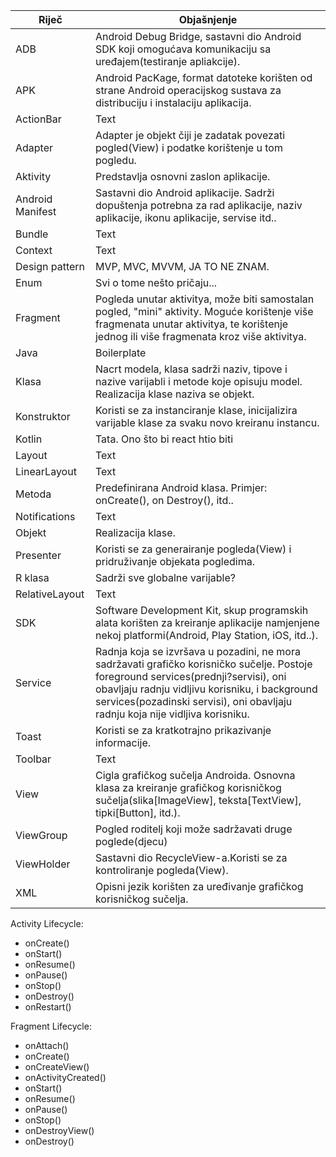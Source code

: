 

| Riječ | Objašnjenje |
| ------ | ------ |
| ADB | Android Debug Bridge, sastavni dio Android SDK koji omogućava komunikaciju sa uređajem(testiranje apliakcije). |
| APK | Android PacKage,  format datoteke korišten od strane Android operacijskog sustava za distribuciju i instalaciju aplikacija. |
| ActionBar | Text |
| Adapter | Adapter je objekt čiji je zadatak povezati pogled(View) i podatke korištenje u tom pogledu. |
| Aktivity | Predstavlja osnovni zaslon aplikacije. |
| Android Manifest | Sastavni dio Android aplikacije. Sadrži dopuštenja potrebna za rad aplikacije, naziv aplikacije, ikonu aplikacije, servise itd..  |
| Bundle | Text |
| Context | Text |
| Design pattern | MVP, MVC, MVVM, JA TO NE ZNAM. |
| Enum | Svi o tome nešto pričaju... |
| Fragment | Pogleda unutar aktivitya, može biti samostalan pogled, "mini" aktivity. Moguće korištenje više fragmenata unutar aktivitya, te korištenje jednog ili više fragmenata kroz više aktivitya. |
| Java | Boilerplate |
| Klasa | Nacrt modela, klasa sadrži naziv, tipove i nazive varijabli i metode koje opisuju model. Realizacija klase naziva se objekt. |
| Konstruktor | Koristi se za instanciranje klase, inicijalizira varijable klase za svaku novo kreiranu instancu. |
| Kotlin | Tata. Ono što bi react htio biti |
| Layout | Text |
| LinearLayout | Text |
| Metoda | Predefinirana Android klasa. Primjer: onCreate(), on Destroy(), itd..  |
| Notifications | Text |
| Objekt | Realizacija klase. |
| Presenter | Koristi se za generairanje pogleda(View) i pridruživanje objekata pogledima. |
| R klasa | Sadrži sve globalne varijable? |
| RelativeLayout | Text |
| SDK | Software Development Kit, skup programskih alata korišten za kreiranje aplikacije namjenjene nekoj platformi(Android, Play Station, iOS, itd..).  |
| Service | Radnja koja se izvršava u pozadini, ne mora sadržavati grafičko korisničko sučelje. Postoje foreground services(prednji?servisi), oni obavljaju radnju vidljivu korisniku, i background services(pozadinski servisi), oni obavljaju radnju koja nije vidljiva korisniku. |
| Toast | Koristi se za kratkotrajno prikazivanje informacije.|
| Toolbar | Text |
| View | Cigla grafičkog sučelja Androida. Osnovna klasa za kreiranje grafičkog korisničkog sučelja(slika[ImageView], teksta[TextView], tipki[Button], itd.). |
| ViewGroup | Pogled roditelj koji može sadržavati druge poglede(djecu) |
| ViewHolder | Sastavni dio RecycleView-a.Koristi se za kontroliranje pogleda(View). |
| XML | Opisni jezik korišten za uređivanje grafičkog korisničkog sučelja. |






















Activity Lifecycle:

- onCreate()
- onStart()
- onResume()
- onPause()
- onStop()
- onDestroy()
- onRestart()

Fragment Lifecycle:

- onAttach()
- onCreate()
- onCreateView()
- onActivityCreated()
- onStart()
- onResume()
- onPause()
- onStop()
- onDestroyView()
- onDestroy()
